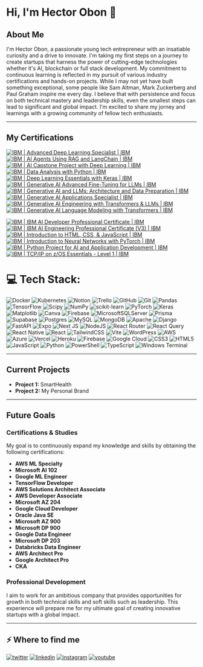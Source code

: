 # Hi, I'm Hector Obon 👋

## About Me
I'm Hector Obon, a passionate young tech entrepreneur with an insatiable curiosity and a drive to innovate. I'm taking my first steps on a journey to create startups that harness the power of cutting-edge technologies whether it's AI, blockchain or full stack development. My commitment to continuous learning is reflected in my pursuit of various industry certifications and hands-on projects.
While I may not yet have built something exceptional, some people like Sam Altman, Mark Zuckerberg and Paul Graham inspire me every day. I believe that with persistence and focus on both technical mastery and leadership skills, even the smallest steps can lead to significant and global impact. I'm excited to share my jorney and learnings with a growing community of fellow tech enthusiasts.

---
## My Certifications
[![IBM | Advanced Deep Learning Specialist | IBM](https://img.shields.io/badge/IBM%20%7C%20Advanced%20Deep%20Learning%20Specialist%20%7C%20IBM-0052CC?style=for-the-badge&logo=ibm&logoColor=white)](https://www.credly.com/badges/9a71ff72-f53f-4ca7-9d6e-91d4c4e0bbb6)  
[![IBM | AI Agents Using RAG and LangChain | IBM](https://img.shields.io/badge/IBM%20%7C%20AI%20Agents%20Using%20RAG%20and%20LangChain%20%7C%20IBM-0052CC?style=for-the-badge&logo=ibm&logoColor=white)](https://www.credly.com/badges/9018fc8b-7a65-403e-8dbf-12df2d31b899)  
[![IBM | AI Capstone Project with Deep Learning | IBM](https://img.shields.io/badge/IBM%20%7C%20AI%20Capstone%20Project%20with%20Deep%20Learning%20%7C%20IBM-0052CC?style=for-the-badge&logo=ibm&logoColor=white)](https://www.credly.com/badges/6b9021ef-6441-4e16-8185-829b1c0738b9)  
[![IBM | Data Analysis with Python | IBM](https://img.shields.io/badge/IBM%20%7C%20Data%20Analysis%20with%20Python%20%7C%20IBM-0052CC?style=for-the-badge&logo=ibm&logoColor=white)](https://www.credly.com/badges/302954a0-0d46-4bb2-a7db-97a9078130b4)  
[![IBM | Deep Learning Essentials with Keras | IBM](https://img.shields.io/badge/IBM%20%7C%20Deep%20Learning%20Essentials%20with%20Keras%20%7C%20IBM-0052CC?style=for-the-badge&logo=ibm&logoColor=white)](https://www.credly.com/badges/64e7debd-1c4b-4f88-8dee-89daace9e42d)  
[![IBM | Generative AI Advanced Fine-Tuning for LLMs | IBM](https://img.shields.io/badge/IBM%20%7C%20Generative%20AI%20Advanced%20Fine--Tuning%20for%20LLMs%20%7C%20IBM-0052CC?style=for-the-badge&logo=ibm&logoColor=white)](https://www.credly.com/badges/79519a91-d14b-44c8-888f-9581aca7dfe3)  
[![IBM | Generative AI and LLMs: Architecture and Data Preparation | IBM](https://img.shields.io/badge/IBM%20%7C%20Generative%20AI%20and%20LLMs%3A%20Architecture%20and%20Data%20Preparation%20%7C%20IBM-0052CC?style=for-the-badge&logo=ibm&logoColor=white)](https://www.credly.com/badges/b41cee89-edd1-4909-9733-60a01464d04c)  
[![IBM | Generative AI Applications Specialist | IBM](https://img.shields.io/badge/IBM%20%7C%20Generative%20AI%20Applications%20Specialist%20%7C%20IBM-0052CC?style=for-the-badge&logo=ibm&logoColor=white)](https://www.credly.com/badges/d0c070e8-dcbe-4b56-b18d-8449a3d25697)  
[![IBM | Generative AI Engineering with Transformers & LLMs | IBM](https://img.shields.io/badge/IBM%20%7C%20Generative%20AI%20Engineering%20with%20Transformers%20%26%20LLMs%20%7C%20IBM-0052CC?style=for-the-badge&logo=ibm&logoColor=white)](https://www.credly.com/badges/693d4b49-c117-454d-a244-94536d3b2bfd)  
[![IBM | Generative AI Language Modeling with Transformers | IBM](https://img.shields.io/badge/IBM%20%7C%20Generative%20AI%20Language%20Modeling%20with%20Transformers%20%7C%20IBM-0052CC?style=for-the-badge&logo=ibm&logoColor=white)](https://www.credly.com/badges/89cd0671-1870-41b6-b09e-991b14a0ede3)

[![IBM | IBM AI Developer Professional Certificate | IBM](https://img.shields.io/badge/IBM%20%7C%20IBM%20AI%20Developer%20Professional%20Certificate%20%7C%20IBM-0052CC?style=for-the-badge&logo=ibm&logoColor=white)](https://www.credly.com/badges/6a076a12-361f-48ee-9f7b-ac5ecace8309)  
[![IBM | IBM AI Engineering Professional Certificate (V3) | IBM](https://img.shields.io/badge/IBM%20%7C%20IBM%20AI%20Engineering%20Professional%20Certificate%20%28V3%29%20%7C%20IBM-0052CC?style=for-the-badge&logo=ibm&logoColor=white)](https://www.credly.com/badges/4b9622e7-7471-421d-bd10-5e52b74b9afc)  
[![IBM | Introduction to HTML, CSS, & JavaScript | IBM](https://img.shields.io/badge/IBM%20%7C%20Introduction%20to%20HTML%2C%20CSS%2C%20%26%20JavaScript%20%7C%20IBM-0052CC?style=for-the-badge&logo=ibm&logoColor=white)](https://www.credly.com/badges/93c2b1bd-9018-4425-8d1f-d4e6fb3648db)  
[![IBM | Introduction to Neural Networks with PyTorch | IBM](https://img.shields.io/badge/IBM%20%7C%20Introduction%20to%20Neural%20Networks%20with%20PyTorch%20%7C%20IBM-0052CC?style=for-the-badge&logo=ibm&logoColor=white)](https://www.credly.com/badges/d8b1c566-d7bd-4b30-a961-9058edffaac8)  
[![IBM | Python Project for AI and Application Development | IBM](https://img.shields.io/badge/IBM%20%7C%20Python%20Project%20for%20AI%20and%20Application%20Development%20%7C%20IBM-0052CC?style=for-the-badge&logo=ibm&logoColor=white)](https://www.credly.com/badges/26dfcaeb-068d-4ab3-8266-42bd6f6f08c9)  
[![IBM | TCP/IP on z/OS Essentials - Level 1 | IBM](https://img.shields.io/badge/IBM%20%7C%20TCP/IP%20on%20z%2FOS%20Essentials%20-%20Level%201%20%7C%20IBM-0052CC?style=for-the-badge&logo=ibm&logoColor=white)](https://www.credly.com/badges/28306cc1-bf75-465e-a08a-aad5f7ffb521)


# 💻 Tech Stack:
![Docker](https://img.shields.io/badge/docker-%230db7ed.svg?style=for-the-badge&logo=docker&logoColor=white) ![Kubernetes](https://img.shields.io/badge/kubernetes-%23326ce5.svg?style=for-the-badge&logo=kubernetes&logoColor=white) ![Notion](https://img.shields.io/badge/Notion-%23000000.svg?style=for-the-badge&logo=notion&logoColor=white) ![Trello](https://img.shields.io/badge/Trello-%23026AA7.svg?style=for-the-badge&logo=Trello&logoColor=white) ![GitHub](https://img.shields.io/badge/github-%23121011.svg?style=for-the-badge&logo=github&logoColor=white) ![Git](https://img.shields.io/badge/git-%23F05033.svg?style=for-the-badge&logo=git&logoColor=white) ![Pandas](https://img.shields.io/badge/pandas-%23150458.svg?style=for-the-badge&logo=pandas&logoColor=white) ![TensorFlow](https://img.shields.io/badge/TensorFlow-%23FF6F00.svg?style=for-the-badge&logo=TensorFlow&logoColor=white) ![Scipy](https://img.shields.io/badge/SciPy-%230C55A5.svg?style=for-the-badge&logo=scipy&logoColor=%white) ![NumPy](https://img.shields.io/badge/numpy-%23013243.svg?style=for-the-badge&logo=numpy&logoColor=white) ![scikit-learn](https://img.shields.io/badge/scikit--learn-%23F7931E.svg?style=for-the-badge&logo=scikit-learn&logoColor=white) ![PyTorch](https://img.shields.io/badge/PyTorch-%23EE4C2C.svg?style=for-the-badge&logo=PyTorch&logoColor=white) ![Keras](https://img.shields.io/badge/Keras-%23D00000.svg?style=for-the-badge&logo=Keras&logoColor=white) ![Matplotlib](https://img.shields.io/badge/Matplotlib-%23ffffff.svg?style=for-the-badge&logo=Matplotlib&logoColor=black) ![Canva](https://img.shields.io/badge/Canva-%2300C4CC.svg?style=for-the-badge&logo=Canva&logoColor=white) ![Firebase](https://img.shields.io/badge/firebase-a08021?style=for-the-badge&logo=firebase&logoColor=ffcd34) ![MicrosoftSQLServer](https://img.shields.io/badge/Microsoft%20SQL%20Server-CC2927?style=for-the-badge&logo=microsoft%20sql%20server&logoColor=white) ![Prisma](https://img.shields.io/badge/Prisma-3982CE?style=for-the-badge&logo=Prisma&logoColor=white) ![Supabase](https://img.shields.io/badge/Supabase-3ECF8E?style=for-the-badge&logo=supabase&logoColor=white) ![Postgres](https://img.shields.io/badge/postgres-%23316192.svg?style=for-the-badge&logo=postgresql&logoColor=white) ![MySQL](https://img.shields.io/badge/mysql-4479A1.svg?style=for-the-badge&logo=mysql&logoColor=white) ![MongoDB](https://img.shields.io/badge/MongoDB-%234ea94b.svg?style=for-the-badge&logo=mongodb&logoColor=white) ![Apache](https://img.shields.io/badge/apache-%23D42029.svg?style=for-the-badge&logo=apache&logoColor=white) ![Django](https://img.shields.io/badge/django-%23092E20.svg?style=for-the-badge&logo=django&logoColor=white) ![FastAPI](https://img.shields.io/badge/FastAPI-005571?style=for-the-badge&logo=fastapi) ![Expo](https://img.shields.io/badge/expo-1C1E24?style=for-the-badge&logo=expo&logoColor=#D04A37) ![Next JS](https://img.shields.io/badge/Next-black?style=for-the-badge&logo=next.js&logoColor=white) ![NodeJS](https://img.shields.io/badge/node.js-6DA55F?style=for-the-badge&logo=node.js&logoColor=white) ![React Router](https://img.shields.io/badge/React_Router-CA4245?style=for-the-badge&logo=react-router&logoColor=white) ![React Query](https://img.shields.io/badge/-React%20Query-FF4154?style=for-the-badge&logo=react%20query&logoColor=white) ![React Native](https://img.shields.io/badge/react_native-%2320232a.svg?style=for-the-badge&logo=react&logoColor=%2361DAFB) ![React](https://img.shields.io/badge/react-%2320232a.svg?style=for-the-badge&logo=react&logoColor=%2361DAFB) ![TailwindCSS](https://img.shields.io/badge/tailwindcss-%2338B2AC.svg?style=for-the-badge&logo=tailwind-css&logoColor=white) ![Vite](https://img.shields.io/badge/vite-%23646CFF.svg?style=for-the-badge&logo=vite&logoColor=white) ![WordPress](https://img.shields.io/badge/WordPress-%23117AC9.svg?style=for-the-badge&logo=WordPress&logoColor=white) ![AWS](https://img.shields.io/badge/AWS-%23FF9900.svg?style=for-the-badge&logo=amazon-aws&logoColor=white) ![Azure](https://img.shields.io/badge/azure-%230072C6.svg?style=for-the-badge&logo=microsoftazure&logoColor=white) ![Vercel](https://img.shields.io/badge/vercel-%23000000.svg?style=for-the-badge&logo=vercel&logoColor=white) ![Heroku](https://img.shields.io/badge/heroku-%23430098.svg?style=for-the-badge&logo=heroku&logoColor=white) ![Firebase](https://img.shields.io/badge/firebase-%23039BE5.svg?style=for-the-badge&logo=firebase) ![Google Cloud](https://img.shields.io/badge/GoogleCloud-%234285F4.svg?style=for-the-badge&logo=google-cloud&logoColor=white) ![CSS3](https://img.shields.io/badge/css3-%231572B6.svg?style=for-the-badge&logo=css3&logoColor=white) ![HTML5](https://img.shields.io/badge/html5-%23E34F26.svg?style=for-the-badge&logo=html5&logoColor=white) ![JavaScript](https://img.shields.io/badge/javascript-%23323330.svg?style=for-the-badge&logo=javascript&logoColor=%23F7DF1E) ![Python](https://img.shields.io/badge/python-3670A0?style=for-the-badge&logo=python&logoColor=ffdd54) ![PowerShell](https://img.shields.io/badge/PowerShell-%235391FE.svg?style=for-the-badge&logo=powershell&logoColor=white) ![TypeScript](https://img.shields.io/badge/typescript-%23007ACC.svg?style=for-the-badge&logo=typescript&logoColor=white) ![Windows Terminal](https://img.shields.io/badge/Windows%20Terminal-%234D4D4D.svg?style=for-the-badge&logo=windows-terminal&logoColor=white)

---

## Current Projects

- **Project 1:** SmartHealth
- **Project 2:** My Personal Brand
---

## Future Goals

### Certifications & Studies
My goal is to continuously expand my knowledge and skills by obtaining the following certifications:

- **AWS ML Specialty**
- **Microsoft AI 102**
- **Google ML Engineer**
- **TensorFlow Developer**
- **AWS Solutions Architect Associate**
- **AWS Developer Associate**
- **Microsoft AZ 204**
- **Google Cloud Developer**
- **Oracle Java SE**
- **Microsoft AZ 900**
- **Microsoft DP 900**
- **Google Data Engineer**
- **Microsoft DP 203**
- **Databricks Data Engineer**
- **AWS Architect Pro**
- **Google Architect Pro**
- **CKA**

### Professional Development
I aim to work for an ambitious company that provides opportunities for growth in both technical skills and soft skills such as leadership. This experience will prepare me for my ultimate goal of creating innovative startups with a global impact.

---

<h2>⚡️ Where to find me</h2>
<p><a target="_blank" href="https://twitter.com/https://x.com/obonhector" style="display: inline-block;"><img src="https://img.shields.io/badge/twitter-x?style=for-the-badge&logo=x&logoColor=white&color=%230f1419" alt="twitter" /></a>
<a target="_blank" href="https://www.linkedin.com/in/https://www.linkedin.com/in/hector-obon" style="display: inline-block;"><img src="https://img.shields.io/badge/linkedin-logo?style=for-the-badge&logo=linkedin&logoColor=white&color=%230a77b6" alt="linkedin" /></a>
<a target="_blank" href="https://www.instagram.com/https://www.instagram.com/obonhector/" style="display: inline-block;"><img src="https://img.shields.io/badge/instagram-logo?style=for-the-badge&logo=instagram&logoColor=white&color=%23F35369" alt="instagram" /></a>
<a target="_blank" href="https://www.youtube.com/https://www.youtube.com/@HectorObon" style="display: inline-block;"><img src="https://img.shields.io/badge/youtube-logo?style=for-the-badge&logo=youtube&logoColor=white&color=%23cc0000" alt="youtube" /></a></p>
